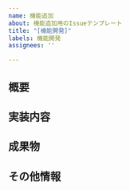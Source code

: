 ```yaml
---
name: 機能追加
about: 機能追加用のIssueテンプレート
title: "[機能開発]"
labels: 機能開発
assignees: ''

---
```


## 概要
<!-- 実現する機能概要を入力    (ここは表示されません)-->

## 実装内容
<!-- 必要な実装内容を記載する    (ここは表示されません)-->

## 成果物
<!-- 成果物(アウトプット）を記載する    (ここは表示されません)-->

## その他情報
<!-- 参考情報などの付加情報を記載する    (ここは表示されません)-->

